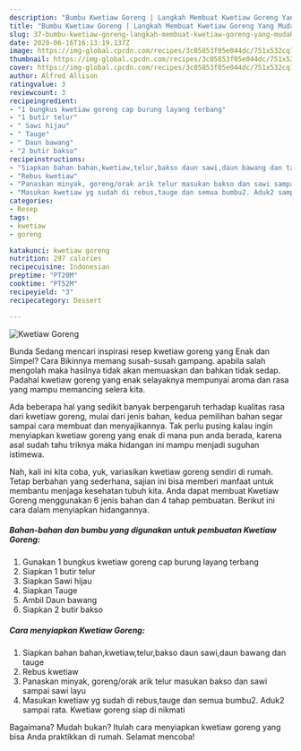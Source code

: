 ```yaml
---
description: "Bumbu Kwetiaw Goreng | Langkah Membuat Kwetiaw Goreng Yang Mudah Dan Praktis"
title: "Bumbu Kwetiaw Goreng | Langkah Membuat Kwetiaw Goreng Yang Mudah Dan Praktis"
slug: 37-bumbu-kwetiaw-goreng-langkah-membuat-kwetiaw-goreng-yang-mudah-dan-praktis
date: 2020-06-16T16:13:19.137Z
image: https://img-global.cpcdn.com/recipes/3c05853f05e044dc/751x532cq70/kwetiaw-goreng-foto-resep-utama.jpg
thumbnail: https://img-global.cpcdn.com/recipes/3c05853f05e044dc/751x532cq70/kwetiaw-goreng-foto-resep-utama.jpg
cover: https://img-global.cpcdn.com/recipes/3c05853f05e044dc/751x532cq70/kwetiaw-goreng-foto-resep-utama.jpg
author: Alfred Allison
ratingvalue: 3
reviewcount: 3
recipeingredient:
- "1 bungkus kwetiaw goreng cap burung layang terbang"
- "1 butir telur"
- " Sawi hijau"
- " Tauge"
- " Daun bawang"
- "2 butir bakso"
recipeinstructions:
- "Siapkan bahan bahan,kwetiaw,telur,bakso daun sawi,daun bawang dan tauge"
- "Rebus kwetiaw"
- "Panaskan minyak, goreng/orak arik telur masukan bakso dan sawi sampai sawi layu"
- "Masukan kwetiaw yg sudah di rebus,tauge dan semua bumbu2. Aduk2 sampai rata. Kwetiaw goreng siap di nikmati"
categories:
- Resep
tags:
- kwetiaw
- goreng

katakunci: kwetiaw goreng 
nutrition: 297 calories
recipecuisine: Indonesian
preptime: "PT20M"
cooktime: "PT52M"
recipeyield: "3"
recipecategory: Dessert

---
```



![Kwetiaw Goreng](https://img-global.cpcdn.com/recipes/3c05853f05e044dc/751x532cq70/kwetiaw-goreng-foto-resep-utama.jpg)

Bunda Sedang mencari inspirasi resep kwetiaw goreng yang Enak dan Simpel? Cara Bikinnya memang susah-susah gampang. apabila salah mengolah maka hasilnya tidak akan memuaskan dan bahkan tidak sedap. Padahal kwetiaw goreng yang enak selayaknya mempunyai aroma dan rasa yang mampu memancing selera kita.



Ada beberapa hal yang sedikit banyak berpengaruh terhadap kualitas rasa dari kwetiaw goreng, mulai dari jenis bahan, kedua pemilihan bahan segar sampai cara membuat dan menyajikannya. Tak perlu pusing kalau ingin menyiapkan kwetiaw goreng yang enak di mana pun anda berada, karena asal sudah tahu triknya maka hidangan ini mampu menjadi suguhan istimewa.


Nah, kali ini kita coba, yuk, variasikan kwetiaw goreng sendiri di rumah. Tetap berbahan yang sederhana, sajian ini bisa memberi manfaat untuk membantu menjaga kesehatan tubuh kita. Anda dapat membuat Kwetiaw Goreng menggunakan 6 jenis bahan dan 4 tahap pembuatan. Berikut ini cara dalam menyiapkan hidangannya.

<!--inarticleads1-->

##### Bahan-bahan dan bumbu yang digunakan untuk pembuatan Kwetiaw Goreng:

1. Gunakan 1 bungkus kwetiaw goreng cap burung layang terbang
1. Siapkan 1 butir telur
1. Siapkan  Sawi hijau
1. Siapkan  Tauge
1. Ambil  Daun bawang
1. Siapkan 2 butir bakso




<!--inarticleads2-->

##### Cara menyiapkan Kwetiaw Goreng:

1. Siapkan bahan bahan,kwetiaw,telur,bakso daun sawi,daun bawang dan tauge
1. Rebus kwetiaw
1. Panaskan minyak, goreng/orak arik telur masukan bakso dan sawi sampai sawi layu
1. Masukan kwetiaw yg sudah di rebus,tauge dan semua bumbu2. Aduk2 sampai rata. Kwetiaw goreng siap di nikmati




Bagaimana? Mudah bukan? Itulah cara menyiapkan kwetiaw goreng yang bisa Anda praktikkan di rumah. Selamat mencoba!
